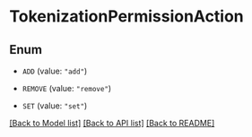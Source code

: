 # TokenizationPermissionAction

## Enum


* `ADD` (value: `"add"`)

* `REMOVE` (value: `"remove"`)

* `SET` (value: `"set"`)


[[Back to Model list]](../README.md#documentation-for-models) [[Back to API list]](../README.md#documentation-for-api-endpoints) [[Back to README]](../README.md)


